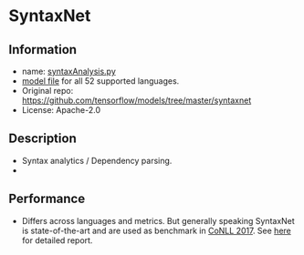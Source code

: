 # SyntaxNet

## Information

- name: [syntaxAnalysis.py](./syntaxAnalysis.py)
- [model file](https://drive.google.com/file/d/0BxpbZGYVZsEeSFdrUnBNMUp1YzQ/view?usp=sharing) for all 52 supported languages.
- Original repo: https://github.com/tensorflow/models/tree/master/syntaxnet
- License: Apache-2.0

## Description

- Syntax analytics / Dependency parsing.
-

## Performance

- Differs across languages and metrics. But generally speaking SyntaxNet is state-of-the-art and are used as benchmark in [CoNLL 2017](http://universaldependencies.org/conll17/).
See [here](https://github.com/tensorflow/models/blob/master/syntaxnet/g3doc/universal.md) for detailed report.
